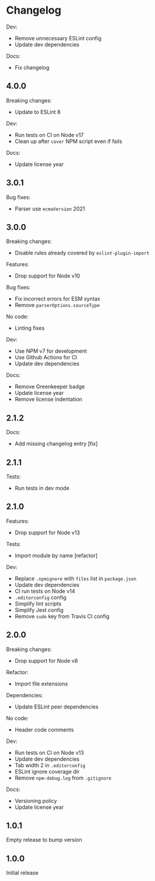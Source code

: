 # Changelog

Dev:

* Remove unnecessary ESLint config
* Update dev dependencies

Docs:

* Fix changelog

## 4.0.0

Breaking changes:

* Update to ESLint 8

Dev:

* Run tests on CI on Node v17
* Clean up after `cover` NPM script even if fails

Docs:

* Update license year

## 3.0.1

Bug fixes:

* Parser use `ecmaVersion` 2021

## 3.0.0

Breaking changes:

* Disable rules already covered by `eslint-plugin-import`

Features:

* Drop support for Node v10

Bug fixes:

* Fix incorrect errors for ESM syntax
* Remove `parserOptions.sourceType`

No code:

* Linting fixes

Dev:

* Use NPM v7 for development
* Use Github Actions for CI
* Update dev dependencies

Docs:

* Remove Greenkeeper badge
* Update license year
* Remove license indentation

## 2.1.2

Docs:

* Add missing changelog entry [fix]

## 2.1.1

Tests:

* Run tests in dev mode

## 2.1.0

Features:

* Drop support for Node v13

Tests:

* Import module by name [refactor]

Dev:

* Replace `.npmignore` with `files` list in `package.json`
* Update dev dependencies
* CI run tests on Node v14
* `.editorconfig` config
* Simplify lint scripts
* Simplify Jest config
* Remove `sudo` key from Travis CI config

## 2.0.0

Breaking changes:

* Drop support for Node v8

Refactor:

* Import file extensions

Dependencies:

* Update ESLint peer dependencies

No code:

* Header code comments

Dev:

* Run tests on CI on Node v13
* Update dev dependencies
* Tab width 2 in `.editorconfig`
* ESLint ignore coverage dir
* Remove `npm-debug.log` from `.gitignore`

Docs:

* Versioning policy
* Update license year

## 1.0.1

Empty release to bump version

## 1.0.0

Initial release
